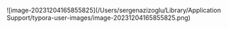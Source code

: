 ![image-20231204165855825](/Users/sergenazizoglu/Library/Application Support/typora-user-images/image-20231204165855825.png)